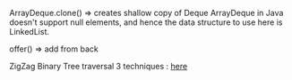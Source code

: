 ArrayDeque.clone()  => creates shallow copy of Deque
ArrayDeque in Java doesn't support null elements, and hence the data structure to use here is LinkedList.

offer() => add from back

ZigZag Binary Tree traversal
3 techniques :  [here](https://leetcode.com/problems/binary-tree-right-side-view/solution/)

